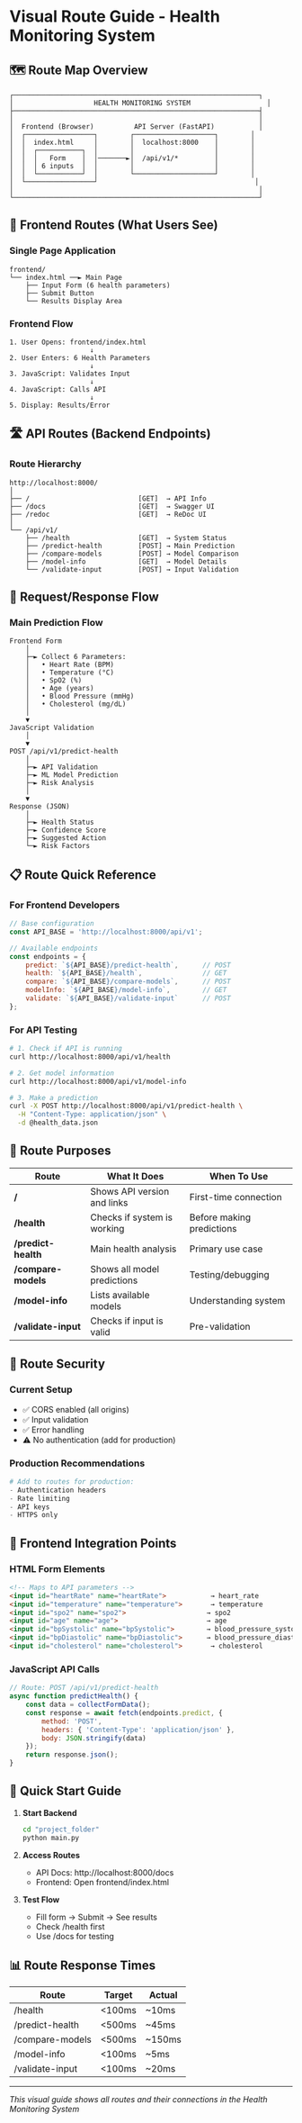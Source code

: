 # Visual Route Guide - Health Monitoring System

## 🗺️ Route Map Overview

```
┌─────────────────────────────────────────────────────────────┐
│                    HEALTH MONITORING SYSTEM                   │
├─────────────────────────────────────────────────────────────┤
│                                                             │
│  Frontend (Browser)          API Server (FastAPI)           │
│  ┌─────────────────┐        ┌────────────────────┐        │
│  │  index.html     │        │  localhost:8000    │        │
│  │  ┌───────────┐  │        │                    │        │
│  │  │   Form    │  │───────►│  /api/v1/*         │        │
│  │  │ 6 inputs  │  │        │                    │        │
│  │  └───────────┘  │        └────────────────────┘        │
│  └─────────────────┘                                       │
│                                                             │
└─────────────────────────────────────────────────────────────┘
```

## 🚦 Frontend Routes (What Users See)

### Single Page Application
```
frontend/
└── index.html ──► Main Page
    ├── Input Form (6 health parameters)
    ├── Submit Button
    └── Results Display Area
```

### Frontend Flow
```
1. User Opens: frontend/index.html
                    ↓
2. User Enters: 6 Health Parameters
                    ↓
3. JavaScript: Validates Input
                    ↓
4. JavaScript: Calls API
                    ↓
5. Display: Results/Error
```

## 🛣️ API Routes (Backend Endpoints)

### Route Hierarchy
```
http://localhost:8000/
│
├── /                           [GET]  → API Info
├── /docs                       [GET]  → Swagger UI
├── /redoc                      [GET]  → ReDoc UI
│
└── /api/v1/
    ├── /health                 [GET]  → System Status
    ├── /predict-health         [POST] → Main Prediction
    ├── /compare-models         [POST] → Model Comparison
    ├── /model-info             [GET]  → Model Details
    └── /validate-input         [POST] → Input Validation
```

## 🔄 Request/Response Flow

### Main Prediction Flow
```
Frontend Form
    │
    ├─► Collect 6 Parameters:
    │   • Heart Rate (BPM)
    │   • Temperature (°C)
    │   • SpO2 (%)
    │   • Age (years)
    │   • Blood Pressure (mmHg)
    │   • Cholesterol (mg/dL)
    │
    ▼
JavaScript Validation
    │
    ▼
POST /api/v1/predict-health
    │
    ├─► API Validation
    ├─► ML Model Prediction
    ├─► Risk Analysis
    │
    ▼
Response (JSON)
    │
    ├─► Health Status
    ├─► Confidence Score
    ├─► Suggested Action
    └─► Risk Factors
```

## 📋 Route Quick Reference

### For Frontend Developers
```javascript
// Base configuration
const API_BASE = 'http://localhost:8000/api/v1';

// Available endpoints
const endpoints = {
    predict: `${API_BASE}/predict-health`,      // POST
    health: `${API_BASE}/health`,               // GET
    compare: `${API_BASE}/compare-models`,      // POST
    modelInfo: `${API_BASE}/model-info`,        // GET
    validate: `${API_BASE}/validate-input`      // POST
};
```

### For API Testing
```bash
# 1. Check if API is running
curl http://localhost:8000/api/v1/health

# 2. Get model information
curl http://localhost:8000/api/v1/model-info

# 3. Make a prediction
curl -X POST http://localhost:8000/api/v1/predict-health \
  -H "Content-Type: application/json" \
  -d @health_data.json
```

## 🎯 Route Purposes

| Route | What It Does | When To Use |
|-------|--------------|-------------|
| **/** | Shows API version and links | First-time connection |
| **/health** | Checks if system is working | Before making predictions |
| **/predict-health** | Main health analysis | Primary use case |
| **/compare-models** | Shows all model predictions | Testing/debugging |
| **/model-info** | Lists available models | Understanding system |
| **/validate-input** | Checks if input is valid | Pre-validation |

## 🔐 Route Security

### Current Setup
- ✅ CORS enabled (all origins)
- ✅ Input validation
- ✅ Error handling
- ⚠️ No authentication (add for production)

### Production Recommendations
```python
# Add to routes for production:
- Authentication headers
- Rate limiting
- API keys
- HTTPS only
```

## 📱 Frontend Integration Points

### HTML Form Elements
```html
<!-- Maps to API parameters -->
<input id="heartRate" name="heartRate">           → heart_rate
<input id="temperature" name="temperature">       → temperature
<input id="spo2" name="spo2">                    → spo2
<input id="age" name="age">                      → age
<input id="bpSystolic" name="bpSystolic">        → blood_pressure_systolic
<input id="bpDiastolic" name="bpDiastolic">      → blood_pressure_diastolic
<input id="cholesterol" name="cholesterol">       → cholesterol
```

### JavaScript API Calls
```javascript
// Route: POST /api/v1/predict-health
async function predictHealth() {
    const data = collectFormData();
    const response = await fetch(endpoints.predict, {
        method: 'POST',
        headers: { 'Content-Type': 'application/json' },
        body: JSON.stringify(data)
    });
    return response.json();
}
```

## 🚀 Quick Start Guide

1. **Start Backend**
   ```bash
   cd "project_folder"
   python main.py
   ```

2. **Access Routes**
   - API Docs: http://localhost:8000/docs
   - Frontend: Open frontend/index.html

3. **Test Flow**
   - Fill form → Submit → See results
   - Check /health first
   - Use /docs for testing

## 📊 Route Response Times

| Route | Target | Actual |
|-------|--------|--------|
| /health | <100ms | ~10ms |
| /predict-health | <500ms | ~45ms |
| /compare-models | <500ms | ~150ms |
| /model-info | <100ms | ~5ms |
| /validate-input | <100ms | ~20ms |

---

*This visual guide shows all routes and their connections in the Health Monitoring System*
